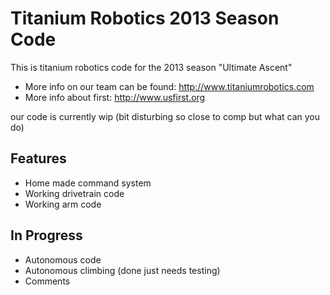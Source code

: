 Titanium Robotics 2013 Season Code
===========================

This is titanium robotics code for the 2013 season "Ultimate Ascent"

- More info on our team can be found: http://www.titaniumrobotics.com 
- More info about first: http://www.usfirst.org

our code is currently wip (bit disturbing so close to comp but what can you do)

Features
------------
- Home made command system
- Working drivetrain code
- Working arm code

In Progress
----------------
- Autonomous code
- Autonomous climbing (done just needs testing)
- Comments

